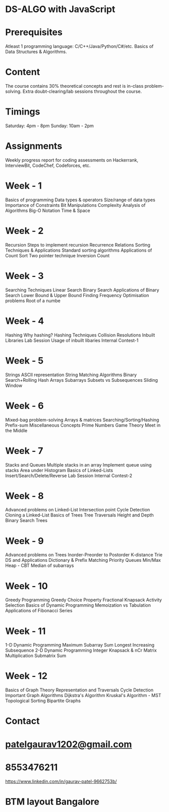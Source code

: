 # DS-ALGO with JavaScript


#  Prerequisites
Atleast 1 programming language: C/C++/Java/Python/C#/etc.
Basics of Data Structures & Algorithms.

# Content
The course contains 30% theoretical concepts and rest is in-class problem-solving. Extra doubt-clearing/lab sessions throughout the course.

# Timings
Saturday: 4pm - 8pm 
Sunday: 10am - 2pm

# Assignments
Weekly progress report for coding assessments on Hackerrank, InterviewBit, CodeChef, Codeforces, etc.

# Week - 1
Basics of programming
Data types & operators
Size/range of data types
Importance of Constraints
Bit Manipulations
Complexity Analysis of Algorithms
Big-O Notation
Time & Space

# Week - 2
Recursion
Steps to implement recursion
Recurrence Relations
Sorting Techniques & Applications
Standard sorting algorithms
Applications of Count Sort
Two pointer technique
Inversion Count

# Week - 3
Searching Techniques
Linear Search
Binary Search
Applications of Binary Search
Lower Bound & Upper Bound
Finding Frequency
Optimisation problems
Root of a numbe

# Week - 4
Hashing
Why hashing?
Hashing Techniques
Collision Resolutions
Inbuilt Libraries
Lab Session
Usage of inbuilt libaries
Internal Contest-1

# Week - 5
Strings
ASCII representation
String Matching Algorithms
Binary Search+Rolling Hash
Arrays
Subarrays
Subsets vs Subsequences
Sliding Window

# Week - 6
Mixed-bag problem-solving
Arrays & matrices
Searching/Sorting/Hashing
Prefix-sum
Miscellaneous Concepts
Prime Numbers
Game Theory
Meet in the Middle

# Week - 7
Stacks and Queues
Multiple stacks in an array
Implement queue using stacks
Area under Histogram
Basics of Linked-Lists
Insert/Search/Delete/Reverse
Lab Session
Internal Contest-2

# Week - 8
Advanced problems on Linked-List
Intersection point
Cycle Detection
Cloning a Linked-List
Basics of Trees
Tree Traversals
Height and Depth
Binary Search Trees

# Week - 9
Advanced problems on Trees
Inorder-Preorder to Postorder
K-distance
Trie DS and Applications
Dictionary & Prefix Matching
Priority Queues
Min/Max Heap - CBT
Median of subarrays

# Week - 10
Greedy Programming
Greedy Choice Property
Fractional Knapsack
Activity Selection
Basics of Dynamic Programming
Memoization vs Tabulation
Applications of Fibonacci Series

# Week - 11
1-D Dynamic Programming
Maximum Subarray Sum
Longest Increasing Subsequence
2-D Dynamic Programming
Integer Knapsack & nCr
Matrix Multiplication
Submatrix Sum

# Week - 12
Basics of Graph Theory
Representation and Traversals
Cycle Detection
Important Graph Algorithms
Dijkstra's Algorithm
Kruskal's Algorithm - MST
Topological Sorting
Bipartite Graphs

# Contact 
# patelgaurav1202@gmail.com
# 8553476211
https://www.linkedin.com/in/gaurav-patel-9662753b/
# BTM layout Bangalore 





